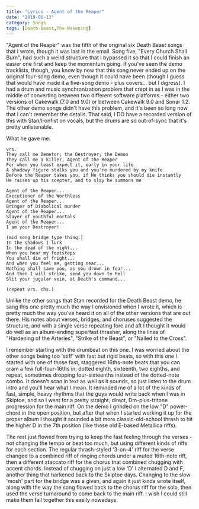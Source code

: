 ```yaml
---
title: "Lyrics - Agent of the Reaper"
date: "2019-06-13"
category: Songs
tags: [Death-Beast,The-Wakening]
---
```


"Agent of the Reaper" was the fifth of the original six Death Beast songs that I wrote, though it was last in the email. Song five, "Every Church Shall Burn", had such a weird structure that I bypassed it so that I could finish an easier one first and keep the momentum going. If you've seen the demo tracklists, though, you know by now that this song never ended up on the original four-song demo, even though it could have been (though I guess that would have made it a five-song demo - plus covers... but I digress). I had a drum and music synchronization problem that crept in as I was in the middle of converting between two different software platforms - either two versions of Cakewalk (7.0 and 9.0) or between Cakewalk 9.0 and Sonar 1.2. The other demo songs didn't have this problem, and it's been so long now that I can't remember the details. That said, I DO have a recorded version of this with Stan/Ironfist on vocals, but the drums are so out-of-sync that it's pretty unlistenable.

What he gave me:

```
vrs.
They call me Demetor; the Destroyer; the Demon
They call me a killer, Agent of the Reaper
For when you least expect it, early in your life
A shadowy figure stalks you and you're murdered by my knife
Before the Reaper takes you, if He thinks you should die instantly
He raises up his scepter, and to slay he summons me

Agent of the Reaper...
Executioner of the Worthless
Agent of the Reaper...
Bringer of Diabolical murder
Agent of the Reaper...
Slayer of youthful mortals
Agent of the Reaper...
I am your Destroyer!

(mid song bridge type thing:)
In the shadows I lurk
In the dead of the night...
When you hear my footsteps
You shall die of fright...
And when you feel me, getting near...
Nothing shall save you, as you drown in fear...
And then I will strike, send you down to Hell
Slit your jugular vein, at Death's command...

(repeat vrs. chs.)
```

Unlike the other songs that Stan recorded for the Death Beast demo, he sang this one pretty much the way I envisioned when I wrote it, which is pretty much the way you've heard it on all of the other versions that are out there. His notes about verses, bridges, and choruses suggested the structure, and with a single verse repeating fore and aft I thought it would do well as an album-ending superfast thrasher, along the lines of "Hardening of the Arteries", "Strike of the Beast", or "Nailed to the Cross".

I remember starting with the drumbeat on this one. I was worried about the other songs being too 'stiff' with fast but rigid beats, so with this one I started with one of those fast, staggered 16ths-note beats that you can cram a few full-four-16ths in: dotted eighth, sixteenth, two eighths, and repeat, sometimes dropping four-sixteenths instead of the dotted-note combo. It doesn't scan in text as well as it sounds, so just listen to the drum intro and you'll hear what I mean. It reminded me of a lot of the kinds of fast, simple, heavy rhythms that the guys would write back when I was in Skiptoe, and so I went for a pretty straight, direct, Dm-plus-tritone progression for the main riff. On the demo I grinded on the low "D" power-chord in the open position, but after that when I started working it up for the proper album I thought it sounded a bit more classic-old-school thrash to hit the higher D in the 7th position (like those old E-based Metallica riffs).

The rest just flowed from trying to keep the fast feeling through the verses - not changing the tempo or beat too much, but using different kinds of riffs for each section. The regular thrash-styled '3-on-4' riff for the verse changed to a combined riff of ringing chords under a muted 16th-note riff, then a different staccato riff for the chorus that combined chugging with accent chords. Instead of chugging on just a low 'D' I alternated D and F, another thing that harkened back to the Skiptoe days. Changing to the slow 'mosh' part for the bridge was a given, and again it just kinda wrote itself, along with the way the song flowed back to the chorus riff for the solo, then used the verse turnaround to come back to the main riff. I wish I could still make them fall together this easily nowadays.

